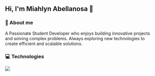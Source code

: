 ##  Hi, I'm Miahlyn Abellanosa 👋


### 🚀 About me
<p align="left">
A Passionate Student Developer who enjoys building innovative projects and solving complex problems. Always exploring new technologies to create efficient and scalable solutions.
</p>


### 💻 Technologies
<p align="left">
  <a href="https://skillicons.dev">
    <img src="https://skillicons.dev/icons?i=dotnet,cs,angular,html,css,js,ts,nextjs,py,git,php" />
  </a>
</p>
